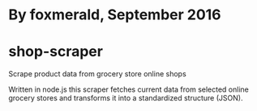 # By foxmerald, September 2016

# shop-scraper
Scrape product data from grocery store online shops

Written in node.js this scraper fetches current data from selected online grocery stores and transforms it into a standardized structure (JSON).
